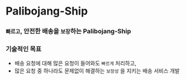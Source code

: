 # Palibojang-Ship
### `빠르고`, 안전한 배송을 `보장`하는 Palibojang-Ship

### 기술적인 목표
- 배송 요청에 대해 많은 요청이 들어와도 `빠르게` 처리하고,
- 많은 요청 중 하나라도 문제없이 해결하는 `보장성` 을 지키는 배송 서비스 개발
